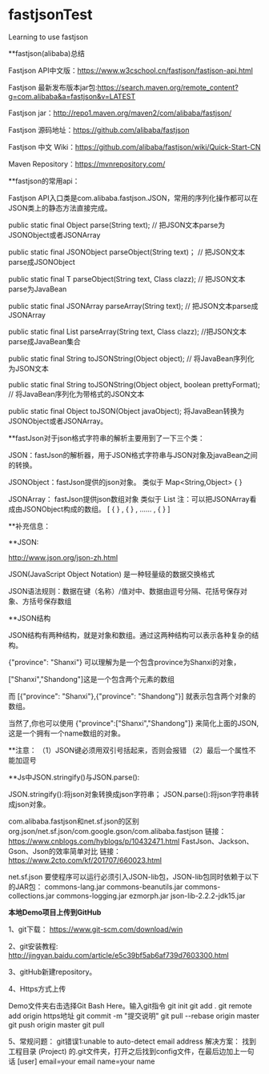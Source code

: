 # fastjsonTest
Learning to use fastjson

**fastjson(alibaba)总结

Fastjson API中文版：https://www.w3cschool.cn/fastjson/fastjson-api.html

Fastjson 最新发布版本jar包:https://search.maven.org/remote_content?g=com.alibaba&a=fastjson&v=LATEST

Fastjson jar：http://repo1.maven.org/maven2/com/alibaba/fastjson/

Fastjson 源码地址：https://github.com/alibaba/fastjson

Fastjson 中文 Wiki：https://github.com/alibaba/fastjson/wiki/Quick-Start-CN

Maven Repository：https://mvnrepository.com/


**fastjson的常用api：

Fastjson API入口类是com.alibaba.fastjson.JSON，常用的序列化操作都可以在JSON类上的静态方法直接完成。

public static final Object parse(String text); // 把JSON文本parse为JSONObject或者JSONArray 

public static final JSONObject parseObject(String text)； // 把JSON文本parse成JSONObject    

public static final <T> T parseObject(String text, Class<T> clazz); // 把JSON文本parse为JavaBean 
    
public static final JSONArray parseArray(String text); // 把JSON文本parse成JSONArray 

public static final <T> List<T> parseArray(String text, Class<T> clazz); //把JSON文本parse成JavaBean集合 
    
public static final String toJSONString(Object object); // 将JavaBean序列化为JSON文本 

public static final String toJSONString(Object object, boolean prettyFormat); // 将JavaBean序列化为带格式的JSON文本 

public static final Object toJSON(Object javaObject); 将JavaBean转换为JSONObject或者JSONArray。


**fastJson对于json格式字符串的解析主要用到了一下三个类：

JSON：fastJson的解析器，用于JSON格式字符串与JSON对象及javaBean之间的转换。

JSONObject：fastJson提供的json对象。  类似于  Map<String,Object>      {  }

JSONArray： fastJson提供json数组对象  类似于  List<Object>  注：可以把JSONArray看成由JSONObject构成的数组。  [ { } , { } , ......  , { } ] 



**补充信息：

**JSON:

http://www.json.org/json-zh.html

JSON(JavaScript Object Notation) 是一种轻量级的数据交换格式

JSON语法规则：数据在键（名称）/值对中、数据由逗号分隔、花括号保存对象、方括号保存数组

**JSON结构

JSON结构有两种结构，就是对象和数组。通过这两种结构可以表示各种复杂的结构。

{"province": "Shanxi"} 可以理解为是一个包含province为Shanxi的对象，

["Shanxi","Shandong"]这是一个包含两个元素的数组

而 [{"province": "Shanxi"},{"province": "Shandong"}] 就表示包含两个对象的数组。

当然了,你也可以使用 {"province":["Shanxi","Shandong"]} 来简化上面的JSON,这是一个拥有一个name数组的对象。

**注意：
（1）JSON键必须用双引号括起来，否则会报错
（2）最后一个属性不能加逗号


**Js中JSON.stringify()与JSON.parse():

JSON.stringify():将json对象转换成json字符串；
JSON.parse():将json字符串转成json对象。


com.alibaba.fastjson和net.sf.json的区别
org.json/net.sf.json/com.google.gson/com.alibaba.fastjson
链接：https://www.cnblogs.com/hyblogs/p/10432471.html
FastJson、Jackson、Gson、Json的效率简单对比
链接：https://www.2cto.com/kf/201707/660023.html


net.sf.json
要使程序可以运行必须引入JSON-lib包，JSON-lib包同时依赖于以下的JAR包：
commons-lang.jar
commons-beanutils.jar
commons-collections.jar
commons-logging.jar 
ezmorph.jar
json-lib-2.2.2-jdk15.jar
    
**本地Demo项目上传到GitHub**

1、git下载： https://www.git-scm.com/download/win

2、git安装教程: http://jingyan.baidu.com/article/e5c39bf5ab6af739d7603300.html

3、gitHub新建repository。

4、Https方式上传

Demo文件夹右击选择Git Bash Here。输入git指令
    git init
    git add .
    git remote add origin https地址
    git commit -m "提交说明"
    git pull --rebase origin master
    git push origin master
    git pull
    
5、常规问题：
git错误1:unable to auto-detect email address
解决方案：
找到工程目录 (Project) 的.git文件夹，打开之后找到config文件，在最后边加上一句话
[user]
email=your email
name=your name

